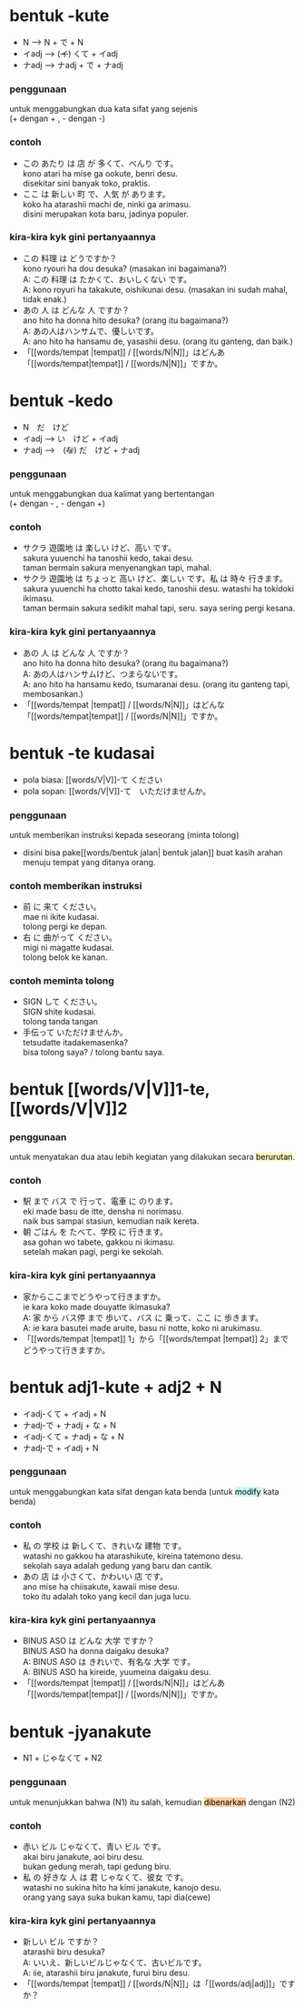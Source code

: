 # bentuk -kute
- N --> N + で + N
- イadj --> (~~イ~~) くて + イadj
- ナadj --> ナadj + で + ナadj
### penggunaan
untuk menggabungkan dua kata sifat yang sejenis <br>(+ dengan + , - dengan -)
### contoh
- この あたり は 店 が 多くて、べんり です。<br>kono atari ha mise ga ookute, benri desu. <br> disekitar sini banyak toko, praktis.
- ここ は 新しい 町 で、人気 が あります。<br>koko ha atarashii machi de, ninki ga arimasu. <br> disini merupakan kota baru, jadinya populer.
### kira-kira kyk gini pertanyaannya
- この 料理 は どうですか？<br>kono ryouri ha dou desuka? (masakan ini bagaimana?)<br> A: この 料理 は たかくて、おいしくない です。<br> A: kono royuri ha takakute, oishikunai desu. (masakan ini sudah mahal, tidak enak.)
- あの 人 は どんな 人 ですか？<br>ano hito ha donna hito desuka? (orang itu bagaimana?)<br> A: あの人はハンサムで、優しいです。<br> A: ano hito ha hansamu de, yasashii desu. (orang itu ganteng, dan baik.)
- 「[[words/tempat |tempat]] / [[words/N|N]]」はどんあ「[[words/tempat|tempat]] / [[words/N|N]]」ですか。
# bentuk -kedo
- N　だ　けど
- イadj --> い　けど + イadj
- ナadj -->　(~~な~~) だ　けど + ナadj
### penggunaan
untuk menggabungkan dua kalimat yang bertentangan<br>(+ dengan - , - dengan +)
### contoh
- サクラ 遊園地 は 楽しい けど、高い です。<br>sakura yuuenchi ha tanoshii kedo, takai desu. <br> taman bermain sakura menyenangkan tapi, mahal.
- サクラ 遊園地 は ちょっと 高い けど、楽しい です。私 は 時々 行きます。<br>sakura yuuenchi ha chotto takai kedo, tanoshii desu. watashi ha tokidoki ikimasu. <br> taman bermain sakura sedikit mahal tapi, seru. saya sering pergi kesana.
### kira-kira kyk gini pertanyaannya
- あの 人 は どんな 人 ですか？<br>ano hito ha donna hito desuka? (orang itu bagaimana?)<br> A: あの人はハンサムけど、つまらないです。<br> A: ano hito ha hansamu kedo, tsumaranai desu. (orang itu ganteng tapi, membosankan.)
- 「[[words/tempat |tempat]] / [[words/N|N]]」はどんな「[[words/tempat|tempat]] / [[words/N|N]]」ですか。
# bentuk -te kudasai
- pola biasa: [[words/V|V]]-て ください
- pola sopan: [[words/V|V]]-て　いただけませんか。
### penggunaan
untuk memberikan instruksi kepada seseorang (minta tolong)
- disini bisa pake[[words/bentuk jalan| bentuk jalan]] buat kasih arahan menuju tempat yang ditanya orang.
### contoh memberikan instruksi
- 前 に 来て ください。<br>mae ni ikite kudasai. <br> tolong pergi ke depan.
- 右 に 曲がって ください。<br>migi ni magatte kudasai. <br> tolong belok ke kanan.
### contoh meminta tolong
- SIGN して ください。<br>SIGN shite kudasai. <br> tolong tanda tangan
- 手伝って いただけませんか。<br>tetsudatte itadakemasenka? <br> bisa tolong saya? / tolong bantu saya.
# bentuk [[words/V|V]]1-te, [[words/V|V]]2
### penggunaan
untuk menyatakan dua atau lebih kegiatan yang dilakukan secara <mark style="background: #FFF3A3A6;">berurutan</mark>.
### contoh
- 駅 まで バス で 行って、電車 に のります。<br>eki made basu de itte, densha ni norimasu. <br> naik bus sampai stasiun, kemudian naik kereta.
- 朝 ごはん を たべて、学校 に 行きます。<br>asa gohan wo tabete, gakkou ni ikimasu. <br> setelah makan pagi, pergi ke sekolah.
### kira-kira kyk gini pertanyaannya
- 家からここまでどうやって行きますか。<br>ie kara koko made douyatte ikimasuka? <br> A: 家 から バス停 まで 歩いて、バス に 乗って、ここ に 歩きます。<br> A: ie kara basutei made aruite, basu ni notte, koko ni arukimasu.
- 「[[words/tempat |tempat]] 1」から「[[words/tempat |tempat]] 2」までどうやって行きますか。
# bentuk adj1-kute + adj2 + N
- イadj-くて + イadj + N
- ナadj-で + ナadj + な + N
- イadj-くて + ナadj + な + N
- ナadj-で + イadj + N
### penggunaan
untuk menggabungkan kata sifat dengan kata benda (untuk <mark style="background: #ABF7F7A6;">modify</mark> kata benda)
### contoh
- 私 の 学校 は 新しくて、きれいな 建物 です。<br>watashi no gakkou ha atarashikute, kireina tatemono desu. <br> sekolah saya adalah gedung yang baru dan cantik.
- あの 店 は 小さくて、かわいい 店 です。<br>ano mise ha chiisakute, kawaii mise desu. <br> toko itu adalah toko yang kecil dan juga lucu.
### kira-kira kyk gini pertanyaannya
- BINUS ASO は どんな 大学 ですか？<br>BINUS ASO ha donna daigaku desuka? <br> A: BINUS ASO は きれいで、有名な 大学 です。<br> A: BINUS ASO ha kireide, yuumeina daigaku desu.
- 「[[words/tempat |tempat]] / [[words/N|N]]」はどんあ「[[words/tempat|tempat]] / [[words/N|N]]」ですか。
# bentuk -jyanakute
- N1 + じゃなくて + N2
### penggunaan
untuk menunjukkan bahwa (N1) itu salah, kemudian <mark style="background: #FFB86CA6;">dibenarkan</mark> dengan (N2)
### contoh
- 赤い ビル じゃなくて、青い ビル です。<br>akai biru janakute, aoi biru desu.<br> bukan gedung merah, tapi gedung biru.
- 私 の 好きな 人 は 君 じゃなくて、彼女 です。<br>watashi no sukina hito ha kimi janakute, kanojo desu.<br> orang yang saya suka bukan kamu, tapi dia(cewe)
### kira-kira kyk gini pertanyaannya
- 新しい ビル ですか？<br>atarashii biru desuka? <br> A: いいえ、新しいビルじゃなくて、古いビルです。<br> A: iie, atarashii biru janakute, furui biru desu.
- 「[[words/tempat |tempat]] / [[words/N|N]]」は「[[words/adj|adj]]」ですか？